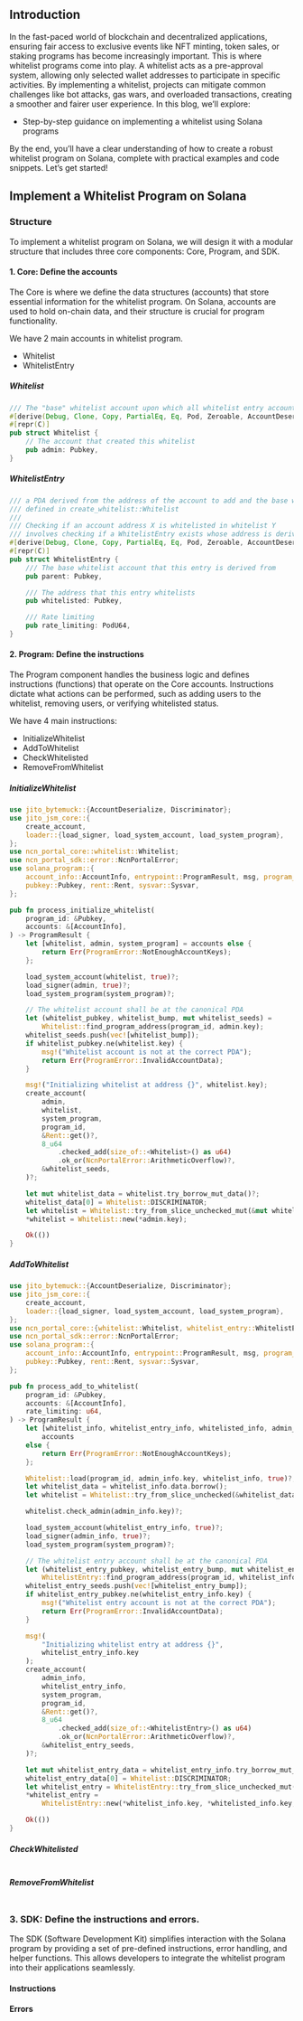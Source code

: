 ## Introduction

In the fast-paced world of blockchain and decentralized applications, ensuring fair access to exclusive events like NFT minting, token sales, or staking programs has become increasingly important. This is where whitelist programs come into play. A whitelist acts as a pre-approval system, allowing only selected wallet addresses to participate in specific activities. By implementing a whitelist, projects can mitigate common challenges like bot attacks, gas wars, and overloaded transactions, creating a smoother and fairer user experience.
In this blog, we’ll explore:

- Step-by-step guidance on implementing a whitelist using Solana programs

By the end, you’ll have a clear understanding of how to create a robust whitelist program on Solana, complete with practical examples and code snippets. Let’s get started!

## Implement a Whitelist Program on Solana

### Structure

To implement a whitelist program on Solana, we will design it with a modular structure that includes three core components: Core, Program, and SDK.

#### 1. Core: Define the accounts

The Core is where we define the data structures (accounts) that store essential information for the whitelist program. On Solana, accounts are used to hold on-chain data, and their structure is crucial for program functionality.

We have 2 main accounts in whitelist program.

- Whitelist
- WhitelistEntry

##### Whitelist

```rust
/// The "base" whitelist account upon which all whitelist entry account addresses are derived
#[derive(Debug, Clone, Copy, PartialEq, Eq, Pod, Zeroable, AccountDeserialize, ShankAccount)]
#[repr(C)]
pub struct Whitelist {
    // The account that created this whitelist
    pub admin: Pubkey,
}
```

##### WhitelistEntry

```rust
/// a PDA derived from the address of the account to add and the base whitelist
/// defined in create_whitelist::Whitelist
///
/// Checking if an account address X is whitelisted in whitelist Y
/// involves checking if a WhitelistEntry exists whose address is derived from X and Y
#[derive(Debug, Clone, Copy, PartialEq, Eq, Pod, Zeroable, AccountDeserialize, ShankAccount)]
#[repr(C)]
pub struct WhitelistEntry {
    /// The base whitelist account that this entry is derived from
    pub parent: Pubkey,

    /// The address that this entry whitelists
    pub whitelisted: Pubkey,

    /// Rate limiting
    pub rate_limiting: PodU64,
}
```


#### 2. Program: Define the instructions

The Program component handles the business logic and defines instructions (functions) that operate on the Core accounts. Instructions dictate what actions can be performed, such as adding users to the whitelist, removing users, or verifying whitelisted status.

We have 4 main instructions:

- InitializeWhitelist
- AddToWhitelist
- CheckWhitelisted
- RemoveFromWhitelist

##### InitializeWhitelist

```rust
use jito_bytemuck::{AccountDeserialize, Discriminator};
use jito_jsm_core::{
    create_account,
    loader::{load_signer, load_system_account, load_system_program},
};
use ncn_portal_core::whitelist::Whitelist;
use ncn_portal_sdk::error::NcnPortalError;
use solana_program::{
    account_info::AccountInfo, entrypoint::ProgramResult, msg, program_error::ProgramError,
    pubkey::Pubkey, rent::Rent, sysvar::Sysvar,
};

pub fn process_initialize_whitelist(
    program_id: &Pubkey,
    accounts: &[AccountInfo],
) -> ProgramResult {
    let [whitelist, admin, system_program] = accounts else {
        return Err(ProgramError::NotEnoughAccountKeys);
    };

    load_system_account(whitelist, true)?;
    load_signer(admin, true)?;
    load_system_program(system_program)?;

    // The whitelist account shall be at the canonical PDA
    let (whitelist_pubkey, whitelist_bump, mut whitelist_seeds) =
        Whitelist::find_program_address(program_id, admin.key);
    whitelist_seeds.push(vec![whitelist_bump]);
    if whitelist_pubkey.ne(whitelist.key) {
        msg!("Whitelist account is not at the correct PDA");
        return Err(ProgramError::InvalidAccountData);
    }

    msg!("Initializing whitelist at address {}", whitelist.key);
    create_account(
        admin,
        whitelist,
        system_program,
        program_id,
        &Rent::get()?,
        8_u64
            .checked_add(size_of::<Whitelist>() as u64)
            .ok_or(NcnPortalError::ArithmeticOverflow)?,
        &whitelist_seeds,
    )?;

    let mut whitelist_data = whitelist.try_borrow_mut_data()?;
    whitelist_data[0] = Whitelist::DISCRIMINATOR;
    let whitelist = Whitelist::try_from_slice_unchecked_mut(&mut whitelist_data)?;
    *whitelist = Whitelist::new(*admin.key);

    Ok(())
}
```

##### AddToWhitelist

```rust
use jito_bytemuck::{AccountDeserialize, Discriminator};
use jito_jsm_core::{
    create_account,
    loader::{load_signer, load_system_account, load_system_program},
};
use ncn_portal_core::{whitelist::Whitelist, whitelist_entry::WhitelistEntry};
use ncn_portal_sdk::error::NcnPortalError;
use solana_program::{
    account_info::AccountInfo, entrypoint::ProgramResult, msg, program_error::ProgramError,
    pubkey::Pubkey, rent::Rent, sysvar::Sysvar,
};

pub fn process_add_to_whitelist(
    program_id: &Pubkey,
    accounts: &[AccountInfo],
    rate_limiting: u64,
) -> ProgramResult {
    let [whitelist_info, whitelist_entry_info, whitelisted_info, admin_info, system_program] =
        accounts
    else {
        return Err(ProgramError::NotEnoughAccountKeys);
    };

    Whitelist::load(program_id, admin_info.key, whitelist_info, true)?;
    let whitelist_data = whitelist_info.data.borrow();
    let whitelist = Whitelist::try_from_slice_unchecked(&whitelist_data)?;

    whitelist.check_admin(admin_info.key)?;

    load_system_account(whitelist_entry_info, true)?;
    load_signer(admin_info, true)?;
    load_system_program(system_program)?;

    // The whitelist entry account shall be at the canonical PDA
    let (whitelist_entry_pubkey, whitelist_entry_bump, mut whitelist_entry_seeds) =
        WhitelistEntry::find_program_address(program_id, whitelist_info.key, whitelisted_info.key);
    whitelist_entry_seeds.push(vec![whitelist_entry_bump]);
    if whitelist_entry_pubkey.ne(whitelist_entry_info.key) {
        msg!("Whitelist entry account is not at the correct PDA");
        return Err(ProgramError::InvalidAccountData);
    }

    msg!(
        "Initializing whitelist entry at address {}",
        whitelist_entry_info.key
    );
    create_account(
        admin_info,
        whitelist_entry_info,
        system_program,
        program_id,
        &Rent::get()?,
        8_u64
            .checked_add(size_of::<WhitelistEntry>() as u64)
            .ok_or(NcnPortalError::ArithmeticOverflow)?,
        &whitelist_entry_seeds,
    )?;

    let mut whitelist_entry_data = whitelist_entry_info.try_borrow_mut_data()?;
    whitelist_entry_data[0] = Whitelist::DISCRIMINATOR;
    let whitelist_entry = WhitelistEntry::try_from_slice_unchecked_mut(&mut whitelist_entry_data)?;
    *whitelist_entry =
        WhitelistEntry::new(*whitelist_info.key, *whitelisted_info.key, rate_limiting);

    Ok(())
}
```

##### CheckWhitelisted

```rust

```

##### RemoveFromWhitelist

```rust

```



### 3. SDK: Define the instructions and errors.

The SDK (Software Development Kit) simplifies interaction with the Solana program by providing a set of pre-defined instructions, error handling, and helper functions. This allows developers to integrate the whitelist program into their applications seamlessly.


#### Instructions


#### Errors

